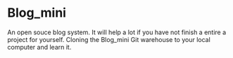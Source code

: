 # Blog_mini
An open souce blog system.
It will help a lot if you have not finish a entire a project for yourself.
Cloning the Blog_mini Git warehouse to your local computer and learn it.